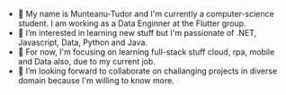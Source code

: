 - 👋 My name is Munteanu-Tudor and I'm currently a computer-science student. I am working as a Data Enginner at the Flutter group.
- 👀 I’m interested in learning new stuff but I'm passionate of .NET, Javascript, Data, Python and Java.
- 🌱 For now, I'm focusing on learning full-stack stuff cloud, rpa, mobile and Data also, due to my current job.
- 💞️ I’m looking forward to collaborate on challanging projects in diverse domain because I'm willing to know more.

<!---
915-Munteanu-Tudor/915-Munteanu-Tudor is a ✨ special ✨ repository because its `README.md` (this file) appears on your GitHub profile.
You can click the Preview link to take a look at your changes.
--->
